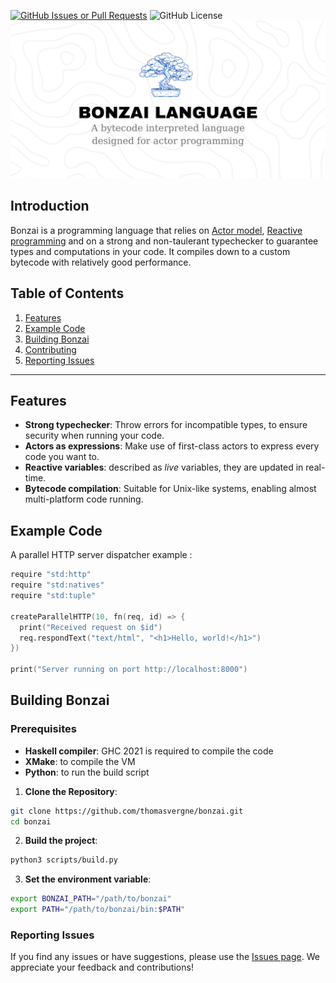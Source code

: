 [![GitHub Issues or Pull Requests](https://img.shields.io/github/issues/thomasvergne/bonzai?style=for-the-badge)](https://github.com/thomasvergne/bonzai/issues)
![GitHub License](https://img.shields.io/github/license/thomasvergne/bonzai?style=for-the-badge)
![Bonzai](assets/banner.png)

## Introduction

Bonzai is a programming language that relies on [Actor model](https://en.wikipedia.org/wiki/Actor_model), [Reactive programming](https://en.wikipedia.org/wiki/Reactive_programming) and on a strong and non-taulerant typechecker to guarantee types and computations in your code. It compiles down to a custom bytecode with relatively good performance.

## Table of Contents

1. [Features](#features)
2. [Example Code](#example-code)
3. [Building Bonzai](#building-bonzai)
4. [Contributing](/CONTRIBUTING.md)
5. [Reporting Issues](#reporting-issues)

---

## Features

- **Strong typechecker**: Throw errors for incompatible types, to ensure security when running your code.
- **Actors as expressions**: Make use of first-class actors to express every code you want to.
- **Reactive variables**: described as *live* variables, they are updated in real-time.
- **Bytecode compilation**: Suitable for Unix-like systems, enabling almost multi-platform code running.

## Example Code

A parallel HTTP server dispatcher example :

```v
require "std:http"
require "std:natives"
require "std:tuple"

createParallelHTTP(10, fn(req, id) => {
  print("Received request on $id")
  req.respondText("text/html", "<h1>Hello, world!</h1>")
})

print("Server running on port http://localhost:8000")
```

## Building Bonzai

### Prerequisites
- **Haskell compiler**: GHC 2021 is required to compile the code
- **XMake**: to compile the VM
- **Python**: to run the build script

1. **Clone the Repository**: 
  ```sh
  git clone https://github.com/thomasvergne/bonzai.git
  cd bonzai
  ```
2. **Build the project**:
  ```sh
  python3 scripts/build.py
  ```
3. **Set the environment variable**:
  ```sh
  export BONZAI_PATH="/path/to/bonzai"
  export PATH="/path/to/bonzai/bin:$PATH"
  ```

### Reporting Issues

If you find any issues or have suggestions, please use the [Issues page](https://github.com/thomasvergne/bonzai/issues). We appreciate your feedback and contributions!

